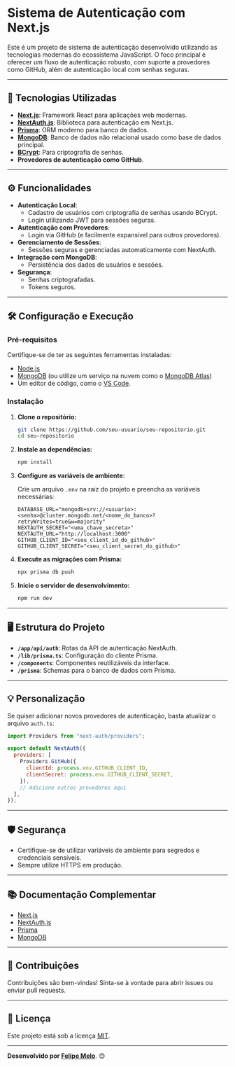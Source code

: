 # Sistema de Autenticação com Next.js

Este é um projeto de sistema de autenticação desenvolvido utilizando as tecnologias modernas do ecossistema JavaScript. O foco principal é oferecer um fluxo de autenticação robusto, com suporte a provedores como GitHub, além de autenticação local com senhas seguras.

---

## 🚀 Tecnologias Utilizadas

- **[Next.js](https://nextjs.org/)**: Framework React para aplicações web modernas.
- **[NextAuth.js](https://next-auth.js.org/)**: Biblioteca para autenticação em Next.js.
- **[Prisma](https://www.prisma.io/)**: ORM moderno para banco de dados.
- **[MongoDB](https://www.mongodb.com/)**: Banco de dados não relacional usado como base de dados principal.
- **[BCrypt](https://github.com/kelektiv/node.bcrypt.js)**: Para criptografia de senhas.
- **Provedores de autenticação como GitHub**.

---

## ⚙️ Funcionalidades

- **Autenticação Local**:
  - Cadastro de usuários com criptografia de senhas usando BCrypt.
  - Login utilizando JWT para sessões seguras.
- **Autenticação com Provedores**:
  - Login via GitHub (e facilmente expansível para outros provedores).
- **Gerenciamento de Sessões**:
  - Sessões seguras e gerenciadas automaticamente com NextAuth.
- **Integração com MongoDB**:
  - Persistência dos dados de usuários e sessões.
- **Segurança**:
  - Senhas criptografadas.
  - Tokens seguros.

---

## 🛠️ Configuração e Execução

### Pré-requisitos

Certifique-se de ter as seguintes ferramentas instaladas:

- [Node.js](https://nodejs.org/)
- [MongoDB](https://www.mongodb.com/) (ou utilize um serviço na nuvem como o [MongoDB Atlas](https://www.mongodb.com/cloud/atlas))
- Um editor de código, como o [VS Code](https://code.visualstudio.com/).

### Instalação

1. **Clone o repositório:**

   ```bash
   git clone https://github.com/seu-usuario/seu-repositorio.git
   cd seu-repositorio
   ```

2. **Instale as dependências:**

   ```bash
   npm install
   ```

3. **Configure as variáveis de ambiente:**

   Crie um arquivo `.env` na raiz do projeto e preencha as variáveis necessárias:

   ```env
   DATABASE_URL="mongodb+srv://<usuario>:<senha>@cluster.mongodb.net/<nome_do_banco>?retryWrites=true&w=majority"
   NEXTAUTH_SECRET="<uma_chave_secreta>"
   NEXTAUTH_URL="http://localhost:3000"
   GITHUB_CLIENT_ID="<seu_client_id_do_github>"
   GITHUB_CLIENT_SECRET="<seu_client_secret_do_github>"
   ```

4. **Execute as migrações com Prisma:**

   ```bash
   npx prisma db push
   ```

5. **Inicie o servidor de desenvolvimento:**

   ```bash
   npm run dev
   ```

---

## 🖥️ Estrutura do Projeto

- **`/app/api/auth`**: Rotas da API de autenticação NextAuth.
- **`/lib/prisma.ts`**: Configuração do cliente Prisma.
- **`/components`**: Componentes reutilizáveis da interface.
- **`/prisma`**: Schemas para o banco de dados com Prisma.

---

## 💡 Personalização

Se quiser adicionar novos provedores de autenticação, basta atualizar o arquivo `auth.ts`:

```javascript
import Providers from "next-auth/providers";

export default NextAuth({
  providers: [
    Providers.GitHub({
      clientId: process.env.GITHUB_CLIENT_ID,
      clientSecret: process.env.GITHUB_CLIENT_SECRET,
    }),
    // Adicione outros provedores aqui
  ],
});
```

---

## 🛡️ Segurança

- Certifique-se de utilizar variáveis de ambiente para segredos e credenciais sensíveis.
- Sempre utilize HTTPS em produção.

---

## 📚 Documentação Complementar

- [Next.js](https://nextjs.org/docs)
- [NextAuth.js](https://next-auth.js.org/getting-started/introduction)
- [Prisma](https://www.prisma.io/docs)
- [MongoDB](https://docs.mongodb.com/)

---

## 🤝 Contribuições

Contribuições são bem-vindas! Sinta-se à vontade para abrir issues ou enviar pull requests.

---

## 📜 Licença

Este projeto está sob a licença [MIT](LICENSE).

---

**Desenvolvido por [Felipe Melo](https://github.com/seu-usuario)**. 😊
